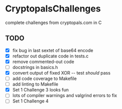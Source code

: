 # CryptopalsChallenges
complete challenges from cryptopals.com in C

## TODO
* [x] fix bug in last sextet of base64 encode
* [x] refactor out duplicate code in tests.c
* [x] remove commented-out code
* [ ] docstrings in basics.h
* [x] convert output of fixed XOR -- test *should* pass
* [ ] add code coverage to Makefile
* [ ] add linting to Makefile
* [x] Set 1 Challenge 3 looks fun
* [ ] lots of compiler warnings and valgrind errors to fix
* [ ] Set 1 Challenge 4 

